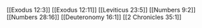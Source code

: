 [[Exodus 12:3]]
[[Exodus 12:11]]
[[Leviticus 23:5]]
[[Numbers 9:2]]
[[Numbers 28:16]]
[[Deuteronomy 16:1]]
[[2 Chronicles 35:1]]
